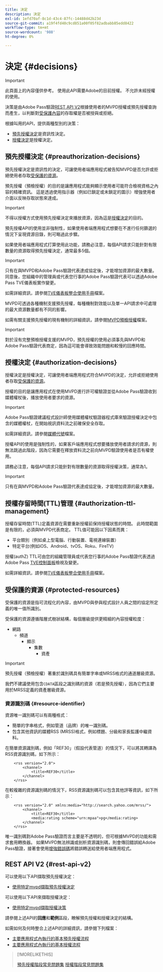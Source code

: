 ```yaml
---
title: 決定
description: 決定
exl-id: 1efd70af-8c1d-43c4-87fc-14488d42b23d
source-git-commit: a19f4fd40c9cd851a00f05f82adbabb85edd8422
workflow-type: tm+mt
source-wordcount: '988'
ht-degree: 0%

---
```


# 決定 {#decisions}

>[!IMPORTANT]
>
> 此頁面上的內容僅供參考。 使用此API需要Adobe的目前授權。 不允許未經授權的使用。

決策是由Adobe Pass驗證[REST API V2](/help/authentication/integration-guide-programmers/rest-apis/rest-api-v2/rest-api-v2-overview.md)根據使用者的MVPD授權或預先授權查詢而產生，以判斷對[受保護內容](#protected-resources)的存取權是否被授與或拒絕。

根據叫用的API，提供兩種型別的決策：

* [預先授權決定](#preauthorization-decisions)是資訊性決定。
* [授權決定](#authorization-decisions)是授權決定。

## 預先授權決定 {#preauthorization-decisions}

預先授權決定是資訊性的決定，可讓使用者端應用程式被告知MVPD是否允許或拒絕使用者存取[受保護的資源](#protected-resources)。

預先授權（預檢授權）的目的是讓應用程式能夠顯示使用者可能符合檢視資格之內容的精確資訊。 這是透過使用指示器（例如已鎖定或未鎖定的圖示）增強使用者介面以反映存取狀態來達成。

>[!IMPORTANT]
>
> 不得以授權方式使用預先授權決定來播放資源，因為這是[授權決定](#authorization-decisions)的目的。

預先授權API的使用並非強制性，如果使用者端應用程式想要在不進行任何篩選的情況下呈現資源目錄，則可略過此步驟。

如果使用者端應用程式打算使用此功能，請務必注意，每個API請求只能針對有限數量的資源取得預先授權決定，通常最多5個。

>[!IMPORTANT]
> 
> 只有在與MVPD和Adobe Pass驗證代表達成協定後，才能增加資源的最大數量。 同意後，您組織中的管理員或代表您行事的Adobe Pass驗證代表可以透過Adobe Pass TVE儀表板實作變更。
> 
> 如需詳細資訊，請參閱[TVE儀表板整合使用手冊](/help/authentication/user-guide-tve-dashboard/tve-dashboard-integrations.md#add-more-properties)檔案。

MVPD可透過各種機制支援預先授權，每種機制對效能以及單一API請求中可處理的最大資源數量都有不同的影響。

如需有關支援預先授權的現有機制的詳細資訊，請參閱[MVPD預檢授權](/help/authentication/integration-guide-mvpds/mvpd-preflight-authz.md)檔案。

>[!IMPORTANT]
>
> 對於沒有完整預檢授權支援的MVPD，預先授權的使用必須事先與MVPD和Adobe Pass驗證代表商定，因為這可能會導致效能問題和較慢的回應時間。

## 授權決定 {#authorization-decisions}

授權決定是授權決定，可讓使用者端應用程式符合MVPD的決定，允許或拒絕使用者存取[受保護的資源](#protected-resources)。

授權的目的是讓應用程式在使用MVPD進行許可權驗證並從Adobe Pass驗證收到媒體權杖後，播放使用者要求的資源。

>[!IMPORTANT]
> 
> Adobe Pass驗證建議程式設計師使用媒體權杖驗證器程式庫來驗證授權決定中包含的媒體權杖，在開始視訊資料流之前確保安全存取。
> 
> 如需詳細資訊，請參閱[媒體代號](/help/authentication/integration-guide-programmers/features-standard/entitlements/media-tokens.md)檔案。

授權API的使用是強制性的，如果客戶端應用程式想要播放使用者請求的資源，則無法跳過此階段，因為它需要在釋放資料流之前向MVPD驗證使用者是否有權使用。

請務必注意，每個API請求只能針對有限數量的資源取得授權決策，通常為1。

>[!IMPORTANT]
>
> 只有在與MVPD和Adobe Pass驗證代表達成協定後，才能增加資源的最大數量。

## 授權存留時間(TTL)管理 {#authorization-ttl-management}

授權存留時間(TTL)定義資源在需要重新授權前保持授權狀態的時間。 此時間範圍是有限的，必須與MVPD代表商定。 TTL值可能因以下因素而異：

* 平台類別（例如桌上型電腦、行動裝置、電視連線裝置）
* 特定平台(例如iOS、Android、tvOS、Roku、FireTV)

授權(authZ) TTL可由您的組織管理員或代表您行事的Adobe Pass驗證代表透過Adobe Pass [TVE控制面板](/help/authentication/integration-guide-programmers/rest-apis/rest-api-v2/rest-api-v2-glossary.md#tve-dashboard)檢視及變更。

如需詳細資訊，請參閱[TVE儀表板整合使用手冊](/help/authentication/user-guide-tve-dashboard/tve-dashboard-integrations.md#most-used-flows)檔案。

## 受保護的資源 {#protected-resources}

受保護的資源是指可流程化的內容，由MVPD與參與程式設計人員之間的協定所定義的唯一值所識別。

受保護的資源遵循階層式樹狀結構，每個層級提供更精細的內容授權粒度：

* 網路
   * 頻道
      * 顯示
         * 集數
            * 資產

>[!IMPORTANT]
>
> 預先授權（預檢授權）著重於識別碼具有簡單字串或MRSS格式的通道層級資源。
> 
> 我們不建議使用包含`CDATA`區段之識別碼的資源（若是預先授權），因為它們主要用於MRSS定義的資產層級資源。

### 資源識別碼 {#resource-identifier}

資源唯一識別碼可以有兩種格式：

* 簡單的字串格式，例如管道（品牌）的唯一識別碼。
* 包含其他資訊的媒體RSS (MRSS)格式，例如標題、分級和家長監護中繼資料。

在簡單資源識別碼，例如「REF30」（假設代表管道）的情況下，可以將其轉譯為RSS資源識別碼，如下所示：

```RSS
    <rss version="2.0"> 
        <channel>
            <title>REF30</title>
        </channel>
    </rss>
```

在較複雜的資源識別碼的情況下，RSS資源識別碼可以包含其他評等資訊，如下所示：

```RSS
    <rss version="2.0" xmlns:media="http://search.yahoo.com/mrss/"> 
        <channel>
            <title>REF30</title>
            <media:rating scheme="urn:mpaa">pg</media:rating>
        </channel>
    </rss>
```

唯一識別碼對Adobe Pass驗證而言主要是不透明的，但可根據MVPD的功能和需求套用轉換器。 如果MVPD無法辨識或剖析資源識別碼，則會傳回錯誤給Adobe Pass驗證，接著會使用[增強錯誤碼](/help/authentication/integration-guide-programmers/features-standard/error-reporting/enhanced-error-codes.md)將錯誤轉送給使用者端應用程式。

## REST API V2 {#rest-api-v2}

可以使用以下API擷取預先授權決定：

* [使用特定mvpd擷取預先授權決定](/help/authentication/integration-guide-programmers/rest-apis/rest-api-v2/apis/decisions-apis/rest-api-v2-decisions-apis-retrieve-preauthorization-decisions-using-specific-mvpd.md)

可以使用以下API來擷取授權決定：

* [使用特定mvpd擷取授權決策](/help/authentication/integration-guide-programmers/rest-apis/rest-api-v2/apis/decisions-apis/rest-api-v2-decisions-apis-retrieve-authorization-decisions-using-specific-mvpd.md)

請參閱上述API的&#x200B;**回應**&#x200B;和&#x200B;**範例**&#x200B;區段，瞭解預先授權和授權決定的結構。

如需如何及何時整合上述API的詳細資訊，請參閱下列檔案：

* [主要應用程式內執行的基本預先授權流程](/help/authentication/integration-guide-programmers/rest-apis/rest-api-v2/flows/basic-access-flows/rest-api-v2-basic-preauthorization-primary-application-flow.md)
* [主要應用程式內執行的基本授權流程](/help/authentication/integration-guide-programmers/rest-apis/rest-api-v2/flows/basic-access-flows/rest-api-v2-basic-authorization-primary-application-flow.md)

>[!MORELIKETHIS]
>
> [預先授權階段常見問題集](/help/authentication/integration-guide-programmers/rest-apis/rest-api-v2/rest-api-v2-faqs.md#preauthorization-phase-faqs-general)
> [授權階段常見問題集](/help/authentication/integration-guide-programmers/rest-apis/rest-api-v2/rest-api-v2-faqs.md#authorization-phase-faqs-general)

